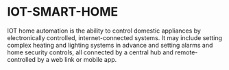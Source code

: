 # IOT-SMART-HOME
IOT home automation is the ability to control domestic appliances by electronically controlled, internet-connected systems. It may include setting complex heating and lighting systems in advance and setting alarms and home security controls, all connected by a central hub and remote-controlled by a web link or mobile app.
